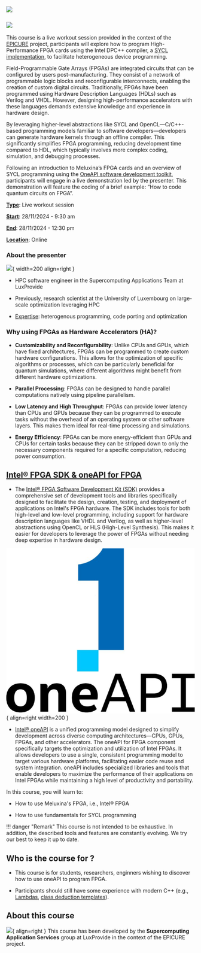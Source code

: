 # ![](https://epicure-hpc.eu/wp-content/uploads/2024/05/Logo_Verde_Preto.svg#373)

![](https://epicure-hpc.eu/wp-content/uploads/2024/10/BG_Shape_Intro_V2.svg#684)

This course is a live workout session provided in the context of the [EPICURE](https://epicure-hpc.eu/) project, participants will explore how to program High-Performance FPGA cards using the Intel DPC++ compiler, a [SYCL implementation](https://www.khronos.org/sycl/), to facilitate heterogeneous device programming. 

Field-Programmable Gate Arrays (FPGAs) are integrated circuits that can be configured by users post-manufacturing. They consist of a network of programmable logic blocks and reconfigurable interconnects, enabling the creation of custom digital circuits. Traditionally, FPGAs have been programmed using Hardware Description Languages (HDLs) such as Verilog and VHDL. However, designing high-performance accelerators with these languages demands extensive knowledge and experience in hardware design. 

By leveraging higher-level abstractions like SYCL and OpenCL—C/C++-based programming models familiar to software developers—developers can generate hardware kernels through an offline compiler. This significantly simplifies FPGA programming, reducing development time compared to HDL, which typically involves more complex coding, simulation, and debugging processes. 

Following an introduction to Meluxina’s FPGA cards and an overview of SYCL programming using the [OneAPI software development toolkit](https://www.intel.com/content/www/us/en/developer/tools/oneapi/overview.html), participants will engage in a live demonstration led by the presenter. This demonstration will feature the coding of a brief example: “How to code quantum circuits on FPGA”. 

**<u>Type</u>**: Live workout session 

**<u>Start</u>**: 28/11/2024 - 9:30 am 

**<u>End</u>**: 28/11/2024 - 12:30 pm 

**<u>Location</u>**: Online 

### About the presenter

![](https://media.licdn.com/dms/image/v2/D4E03AQFwfEe-rgb_wA/profile-displayphoto-shrink_800_800/profile-displayphoto-shrink_800_800/0/1713958159270?e=1736380800&v=beta&t=fzuBqigMusaaw5X3fq2JMWA0e79vkh5Oq1rMaZqmymo){ width=200 align=right }

* HPC software engineer in the Supercomputing Applications Team at LuxProvide

* Previously, research scientist at the University of Luxembourg on large-scale optimization leveraging HPC

* <u>Expertise</u>: heterogenous programming, code porting and optimization


### Why using FPGAs as Hardware Accelerators (HA)?

- **Customizability and Reconfigurability**: Unlike CPUs and GPUs, which have fixed architectures, FPGAs can be programmed to create custom hardware configurations. This allows for the optimization of specific algorithms or processes, which can be particularly beneficial for quantum simulations, where different algorithms might benefit from different hardware optimizations.

- **Parallel Processing**: FPGAs can be designed to handle parallel computations natively using pipeline parallelism.

- **Low Latency and High Throughput**: FPGAs can provide lower latency than CPUs and GPUs because they can be programmed to execute tasks without the overhead of an operating system or other software layers. This makes them ideal for real-time processing and simulations.

- **Energy Efficiency**: FPGAs can be more energy-efficient than GPUs and CPUs for certain tasks because they can be stripped down to only the necessary components required for a specific computation, reducing power consumption.

## [Intel® FPGA SDK & oneAPI for FPGA](https://www.intel.com/content/www/us/en/developer/tools/oneapi/toolkits.html#gs.3c0top) 

- The [Intel® FPGA Software Development Kit (SDK)](https://www.intel.com/content/www/us/en/docs/programmable/683846/22-4/overview.html) provides a comprehensive set of development tools and libraries specifically designed to facilitate the design, creation, testing, and deployment of applications on Intel's FPGA hardware. The SDK includes tools for both high-level and low-level programming, including support for hardware description languages like VHDL and Verilog, as well as higher-level abstractions using OpenCL or HLS (High-Level Synthesis). This makes it easier for developers to leverage the power of FPGAs without needing deep expertise in hardware design.

![](./images/Intel-oneAPI-logo-686x600.jpg){ align=right width=200 }

- [Intel® oneAPI](https://www.intel.com/content/www/us/en/developer/tools/oneapi/toolkits.html#gs.3c0top) is a unified programming model designed to simplify development across diverse computing architectures—CPUs, GPUs, FPGAs, and other accelerators. The oneAPI for FPGA component specifically targets the optimization and utilization of Intel FPGAs. It allows developers to use a single, consistent programming model to target various hardware platforms, facilitating easier code reuse and system integration. oneAPI includes specialized libraries and tools that enable developers to maximize the performance of their applications on Intel FPGAs while maintaining a high level of productivity and portability.

In this course, you will learn to:

- How to use Meluxina's FPGA, i.e., Intel® FPGA

- How to use fundamentals for SYCL programming

!!! danger "Remark"
    This course is not intended to be exhaustive. In addition, the described tools and features are constantly evolving. We try our best to keep it up to date. 

## Who is the course for ?

- This course is for students, researchers, enginners wishing to discover how to use oneAPI to program FPGA. 

- Participants should still have some experience with modern C++ (e.g., [Lambdas](https://en.cppreference.com/w/cpp/language/lambda), [class deduction templates](https://en.cppreference.com/w/cpp/language/class_template_argument_deduction)).

## About this course

![](https://epicure-hpc.eu/wp-content/uploads/2024/05/Logo_Verde_Preto.svg#373){ align=right }
This course has been developed by the **Supercomputing Application Services** group at LuxProvide in the context of the EPICURE project.



